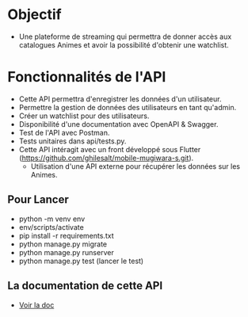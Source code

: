 # Objectif
- Une plateforme de streaming qui permettra de donner accès aux catalogues Animes et avoir la possibilité d'obtenir une watchlist.

# Fonctionnalités de l'API
- Cette API permettra d'enregistrer les données d'un utilisateur.
- Permettre la gestion de données des utilisateurs en tant qu'admin.
- Créer un watchlist pour des utilisateurs.
- Disponibilité d'une documentation avec OpenAPI & Swagger.
- Test de l'API avec Postman.
- Tests unitaires dans api/tests.py.
- Cette API intéragit avec un front développé sous Flutter (https://github.com/ghilesalt/mobile-mugiwara-s.git).
    - Utilisation d'une API externe pour récupérer les données sur les Animes.

## Pour Lancer
- python -m venv env
- env/scripts/activate
- pip install -r requirements.txt
- python manage.py migrate
- python manage.py runserver
- python manage.py test (lancer le test)

## La documentation de cette API
- [Voir la doc](https://documenter.getpostman.com/view/11867175/UVC2GU8E)
